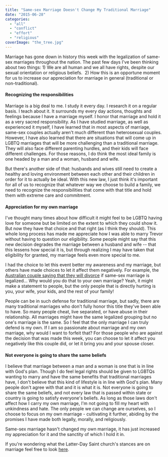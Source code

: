 ```yaml
---
title: "Same-sex Marriage Doesn't Change My Traditional Marriage"
date: "2015-06-28"
categories: 
  - "all"
  - "conflict"
  - "effort"
  - "religious"
coverImage: "the_tree.jpg"
---
```


Marriage has gone down in history this week with the legalization of same-sex marriages throughout the nation. The past few days I've been thinking about two things: 1) We are all human and we all have rights, despite our sexual orientation or religious beliefs.  2) How this is an opportune moment for us to increase our appreciation for marriage in general (traditional or non-traditional).

#### Recognizing the responsibilities

Marriage is a big deal to me. I study it every day. I research it on a regular basis. I teach about it. It surrounds my every day actions, thoughts and feelings because I have a marriage myself. I honor that marriage and hold it as a very sacred responsibility. As I have studied marriage, as well as experienced it myself, I have learned that in most aspects of marriage, same-sex couples actually aren't much different than heterosexual couples. However, I have also learned that there are situations that will come up in LGBTQ marriages that will be more challenging than a traditional marriage. They will also face different parenting hurdles, and their kids will face different challenges. For those reasons, I do think the most ideal family is one headed by a man and a woman, husband and wife.

But there's another side of that: husbands and wives still need to create a healthy and loving environment between each other and their children in order for it to actually be ideal. With this new law, I just think it's important for all of us to recognize that whatever way we choose to build a family, we need to recognize the responsibilities that come with that title and hold them with extreme care and commitment.

#### Appreciation for my own marriage

I've thought many times about how difficult it might feel to be LGBTQ having love for someone but be limited on the extent to which they could show it. But now they have that choice and that right (as I think they should). This whole long process has made me appreciate how I was able to marry Trevor without having to question our eligibility. Some people might say that this new decision degrades the marriage between a husband and wife -- that this lessens how special it is, but through realizing I may have taken that eligibility for granted, my marriage feels even more special to me.

I had the choice to let this event better my awareness and my marriage, but others have made choices to let it affect them negatively. For example, the [Australian couple saying that they will divorce](http://www.huffingtonpost.com/2015/06/11/couple-divorce-marriage-equality-australia_n_7558506.html) if same-sex marriage is legalized... Why would you do that to your own marriage? Yeah, it might make a statement to people, but the only people that is directly hurting is you, your wife, your kids, and the rest of your family!

People can be in such defense for traditional marriage, but sadly, there are many traditional marriages who don't fully honor this title they've been able to have. So many people cheat, live separated, or have abuse in their relationship. All marriages might have the same legalized grouping but no one's marriage is the same. So I feel that the only marriage I can truly defend is my own. If I am so passionate about marriage and my own marriage, why would I want to forfeit that? For those people who are against the decision that was made this week, you can choose to let it affect you negatively like this couple did, or let it bring you and your spouse closer.

#### Not everyone is going to share the same beliefs

I believe that marriage between a man and a woman is one that is in line with God's plan. Though I do feel legal rights should be given to LGBTQs wanting to marry and have the same benefits that traditional marriages have, I don't believe that this kind of lifestyle is in line with God's plan. Many people don't agree with that and it is what it is. Not everyone is going to share the same beliefs, and not every law that is passed within state or country is going to satisfy everyone's beliefs. As long as those laws don't affect how I carry my own marriage, I'm not going to fill my heart with unkindness and hate. The only people we can change are ourselves, so I choose to focus on my own marriage - cultivating it further, abiding by the promises I have made both legally, morally, and religiously. 

Same-sex marriage hasn't changed my own marriage, it has just increased my appreciation for it and the sanctity of which I hold it in.

If you're wondering what the Latter-Day Saint church's stances are on marriage feel free to look [here](http://www.mormonnewsroom.org/article/the-divine-institution-of-marriage).
